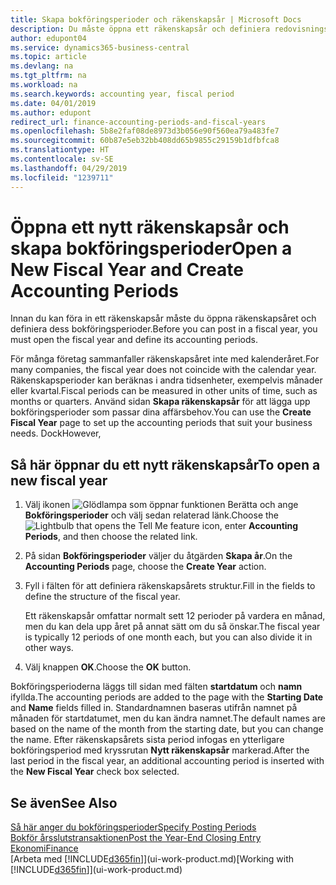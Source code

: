 ```yaml
---
title: Skapa bokföringsperioder och räkenskapsår | Microsoft Docs
description: Du måste öppna ett räkenskapsår och definiera redovisningsperioder innan du kan föra in ett räkenskapsår.
author: edupont04
ms.service: dynamics365-business-central
ms.topic: article
ms.devlang: na
ms.tgt_pltfrm: na
ms.workload: na
ms.search.keywords: accounting year, fiscal period
ms.date: 04/01/2019
ms.author: edupont
redirect_url: finance-accounting-periods-and-fiscal-years
ms.openlocfilehash: 5b8e2faf08de8973d3b056e90f560ea79a483fe7
ms.sourcegitcommit: 60b87e5eb32bb408dd65b9855c29159b1dfbfca8
ms.translationtype: HT
ms.contentlocale: sv-SE
ms.lasthandoff: 04/29/2019
ms.locfileid: "1239711"
---
```

# <a name="open-a-new-fiscal-year-and-create-accounting-periods"></a><span data-ttu-id="c9ad0-103">Öppna ett nytt räkenskapsår och skapa bokföringsperioder</span><span class="sxs-lookup"><span data-stu-id="c9ad0-103">Open a New Fiscal Year and Create Accounting Periods</span></span>
<span data-ttu-id="c9ad0-104">Innan du kan föra in ett räkenskapsår måste du öppna räkenskapsåret och definiera dess bokföringsperioder.</span><span class="sxs-lookup"><span data-stu-id="c9ad0-104">Before you can post in a fiscal year, you must open the fiscal year and define its accounting periods.</span></span>  

<span data-ttu-id="c9ad0-105">För många företag sammanfaller räkenskapsåret inte med kalenderåret.</span><span class="sxs-lookup"><span data-stu-id="c9ad0-105">For many companies, the fiscal year does not coincide with the calendar year.</span></span> <span data-ttu-id="c9ad0-106">Räkenskapsperioder kan beräknas i andra tidsenheter, exempelvis månader eller kvartal.</span><span class="sxs-lookup"><span data-stu-id="c9ad0-106">Fiscal periods can be measured in other units of time, such as months or quarters.</span></span> <span data-ttu-id="c9ad0-107">Använd sidan **Skapa räkenskapsår** för att lägga upp bokföringsperioder som passar dina affärsbehov.</span><span class="sxs-lookup"><span data-stu-id="c9ad0-107">You can use the **Create Fiscal Year** page to set up the accounting periods that suit your business needs.</span></span> <span data-ttu-id="c9ad0-108">Dock</span><span class="sxs-lookup"><span data-stu-id="c9ad0-108">However,</span></span>   

## <a name="to-open-a-new-fiscal-year"></a><span data-ttu-id="c9ad0-109">Så här öppnar du ett nytt räkenskapsår</span><span class="sxs-lookup"><span data-stu-id="c9ad0-109">To open a new fiscal year</span></span>
1. <span data-ttu-id="c9ad0-110">Välj ikonen ![Glödlampa som öppnar funktionen Berätta](media/ui-search/search_small.png "Berätta vad du vill göra") och ange **Bokföringsperioder** och välj sedan relaterad länk.</span><span class="sxs-lookup"><span data-stu-id="c9ad0-110">Choose the ![Lightbulb that opens the Tell Me feature](media/ui-search/search_small.png "Tell me what you want to do") icon, enter **Accounting Periods**, and then choose the related link.</span></span>
2. <span data-ttu-id="c9ad0-111">På sidan **Bokföringsperioder** väljer du åtgärden **Skapa år**.</span><span class="sxs-lookup"><span data-stu-id="c9ad0-111">On the **Accounting Periods** page, choose the **Create Year** action.</span></span>
3. <span data-ttu-id="c9ad0-112">Fyll i fälten för att definiera räkenskapsårets struktur.</span><span class="sxs-lookup"><span data-stu-id="c9ad0-112">Fill in the fields to define the structure of the fiscal year.</span></span>

    <span data-ttu-id="c9ad0-113">Ett räkenskapsår omfattar normalt sett 12 perioder på vardera en månad, men du kan dela upp året på annat sätt om du så önskar.</span><span class="sxs-lookup"><span data-stu-id="c9ad0-113">The fiscal year is typically 12 periods of one month each, but you can also divide it in other ways.</span></span>
4. <span data-ttu-id="c9ad0-114">Välj knappen **OK**.</span><span class="sxs-lookup"><span data-stu-id="c9ad0-114">Choose the **OK** button.</span></span>

<span data-ttu-id="c9ad0-115">Bokföringsperioderna läggs till sidan med fälten **startdatum** och **namn** ifyllda.</span><span class="sxs-lookup"><span data-stu-id="c9ad0-115">The accounting periods are added to the page with the **Starting Date** and **Name** fields filled in.</span></span> <span data-ttu-id="c9ad0-116">Standardnamnen baseras utifrån namnet på månaden för startdatumet, men du kan ändra namnet.</span><span class="sxs-lookup"><span data-stu-id="c9ad0-116">The default names are based on the name of the month from the starting date, but you can change the name.</span></span> <span data-ttu-id="c9ad0-117">Efter räkenskapsårets sista period infogas en ytterligare bokföringsperiod med kryssrutan **Nytt räkenskapsår** markerad.</span><span class="sxs-lookup"><span data-stu-id="c9ad0-117">After the last period in the fiscal year, an additional accounting period is inserted with the **New Fiscal Year** check box selected.</span></span>  


## <a name="see-also"></a><span data-ttu-id="c9ad0-118">Se även</span><span class="sxs-lookup"><span data-stu-id="c9ad0-118">See Also</span></span>
[<span data-ttu-id="c9ad0-119">Så här anger du bokföringsperioder</span><span class="sxs-lookup"><span data-stu-id="c9ad0-119">Specify Posting Periods</span></span>](finance-how-specify-posting-periods.md)  
[<span data-ttu-id="c9ad0-120">Bokför årsslutstransaktionen</span><span class="sxs-lookup"><span data-stu-id="c9ad0-120">Post the Year-End Closing Entry</span></span>](year-how-post-year-end-close-entry.md)  
[<span data-ttu-id="c9ad0-121">Ekonomi</span><span class="sxs-lookup"><span data-stu-id="c9ad0-121">Finance</span></span>](finance.md)  
<span data-ttu-id="c9ad0-122">[Arbeta med [!INCLUDE[d365fin](includes/d365fin_md.md)]](ui-work-product.md)</span><span class="sxs-lookup"><span data-stu-id="c9ad0-122">[Working with [!INCLUDE[d365fin](includes/d365fin_md.md)]](ui-work-product.md)</span></span>
